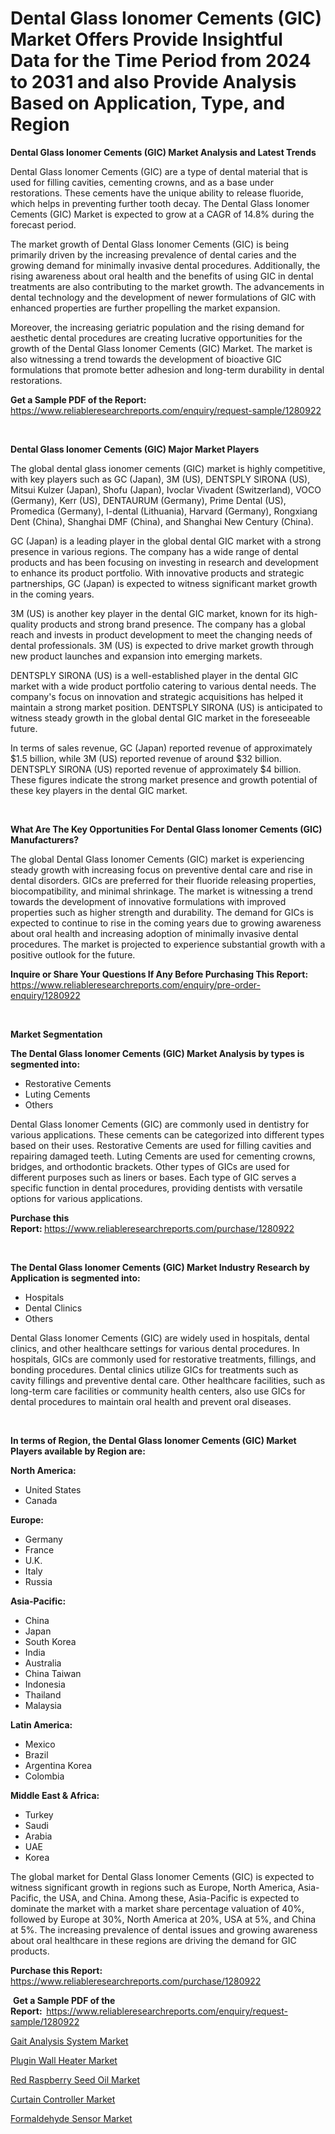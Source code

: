 <p><h1>Dental Glass Ionomer Cements (GIC) Market Offers Provide Insightful Data for the Time Period from 2024 to 2031 and also Provide Analysis Based on Application, Type, and Region</h1></p><p><strong>Dental Glass Ionomer Cements (GIC) Market Analysis and Latest Trends</strong></p>
<p><p>Dental Glass Ionomer Cements (GIC) are a type of dental material that is used for filling cavities, cementing crowns, and as a base under restorations. These cements have the unique ability to release fluoride, which helps in preventing further tooth decay. The Dental Glass Ionomer Cements (GIC) Market is expected to grow at a CAGR of 14.8% during the forecast period.</p><p>The market growth of Dental Glass Ionomer Cements (GIC) is being primarily driven by the increasing prevalence of dental caries and the growing demand for minimally invasive dental procedures. Additionally, the rising awareness about oral health and the benefits of using GIC in dental treatments are also contributing to the market growth. The advancements in dental technology and the development of newer formulations of GIC with enhanced properties are further propelling the market expansion.</p><p>Moreover, the increasing geriatric population and the rising demand for aesthetic dental procedures are creating lucrative opportunities for the growth of the Dental Glass Ionomer Cements (GIC) Market. The market is also witnessing a trend towards the development of bioactive GIC formulations that promote better adhesion and long-term durability in dental restorations.</p></p>
<p><strong>Get a Sample PDF of the Report:&nbsp;</strong> <a href="https://www.reliableresearchreports.com/enquiry/request-sample/1280922">https://www.reliableresearchreports.com/enquiry/request-sample/1280922</a></p>
<p>&nbsp;</p>
<p><strong>Dental Glass Ionomer Cements (GIC) Major Market Players</strong></p>
<p><p>The global dental glass ionomer cements (GIC) market is highly competitive, with key players such as GC (Japan), 3M (US), DENTSPLY SIRONA (US), Mitsui Kulzer (Japan), Shofu (Japan), Ivoclar Vivadent (Switzerland), VOCO (Germany), Kerr (US), DENTAURUM (Germany), Prime Dental (US), Promedica (Germany), I-dental (Lithuania), Harvard (Germany), Rongxiang Dent (China), Shanghai DMF (China), and Shanghai New Century (China).</p><p>GC (Japan) is a leading player in the global dental GIC market with a strong presence in various regions. The company has a wide range of dental products and has been focusing on investing in research and development to enhance its product portfolio. With innovative products and strategic partnerships, GC (Japan) is expected to witness significant market growth in the coming years.</p><p>3M (US) is another key player in the dental GIC market, known for its high-quality products and strong brand presence. The company has a global reach and invests in product development to meet the changing needs of dental professionals. 3M (US) is expected to drive market growth through new product launches and expansion into emerging markets.</p><p>DENTSPLY SIRONA (US) is a well-established player in the dental GIC market with a wide product portfolio catering to various dental needs. The company's focus on innovation and strategic acquisitions has helped it maintain a strong market position. DENTSPLY SIRONA (US) is anticipated to witness steady growth in the global dental GIC market in the foreseeable future.</p><p>In terms of sales revenue, GC (Japan) reported revenue of approximately $1.5 billion, while 3M (US) reported revenue of around $32 billion. DENTSPLY SIRONA (US) reported revenue of approximately $4 billion. These figures indicate the strong market presence and growth potential of these key players in the dental GIC market.</p></p>
<p>&nbsp;</p>
<p><strong>What Are The Key Opportunities For Dental Glass Ionomer Cements (GIC) Manufacturers?</strong></p>
<p><p>The global Dental Glass Ionomer Cements (GIC) market is experiencing steady growth with increasing focus on preventive dental care and rise in dental disorders. GICs are preferred for their fluoride releasing properties, biocompatibility, and minimal shrinkage. The market is witnessing a trend towards the development of innovative formulations with improved properties such as higher strength and durability. The demand for GICs is expected to continue to rise in the coming years due to growing awareness about oral health and increasing adoption of minimally invasive dental procedures. The market is projected to experience substantial growth with a positive outlook for the future.</p></p>
<p><strong>Inquire or Share Your Questions If Any Before Purchasing This Report:</strong> <a href="https://www.reliableresearchreports.com/enquiry/pre-order-enquiry/1280922">https://www.reliableresearchreports.com/enquiry/pre-order-enquiry/1280922</a></p>
<p>&nbsp;</p>
<p><strong>Market Segmentation</strong></p>
<p><strong>The Dental Glass Ionomer Cements (GIC) Market Analysis by types is segmented into:</strong></p>
<p><ul><li>Restorative Cements</li><li>Luting Cements</li><li>Others</li></ul></p>
<p><p>Dental Glass Ionomer Cements (GIC) are commonly used in dentistry for various applications. These cements can be categorized into different types based on their uses. Restorative Cements are used for filling cavities and repairing damaged teeth. Luting Cements are used for cementing crowns, bridges, and orthodontic brackets. Other types of GICs are used for different purposes such as liners or bases. Each type of GIC serves a specific function in dental procedures, providing dentists with versatile options for various applications.</p></p>
<p><strong>Purchase this Report:&nbsp;</strong><a href="https://www.reliableresearchreports.com/purchase/1280922">https://www.reliableresearchreports.com/purchase/1280922</a></p>
<p>&nbsp;</p>
<p><strong>The Dental Glass Ionomer Cements (GIC) Market Industry Research by Application is segmented into:</strong></p>
<p><ul><li>Hospitals</li><li>Dental Clinics</li><li>Others</li></ul></p>
<p><p>Dental Glass Ionomer Cements (GIC) are widely used in hospitals, dental clinics, and other healthcare settings for various dental procedures. In hospitals, GICs are commonly used for restorative treatments, fillings, and bonding procedures. Dental clinics utilize GICs for treatments such as cavity fillings and preventive dental care. Other healthcare facilities, such as long-term care facilities or community health centers, also use GICs for dental procedures to maintain oral health and prevent oral diseases.</p></p>
<p>&nbsp;</p>
<p><strong>In terms of Region, the Dental Glass Ionomer Cements (GIC) Market Players available by Region are:</strong></p>
<p>
    <p> <strong> North America: </strong>
        <ul>
            <li>United States</li>
            <li>Canada</li>
        </ul>
        </p> 
    <p> <strong> Europe: </strong>
        <ul>
            <li>Germany</li>
            <li>France</li>
            <li>U.K.</li>
            <li>Italy</li>
            <li>Russia</li>
        </ul>
        </p> 
    <p> <strong> Asia-Pacific: </strong>
        <ul>
            <li>China</li>
            <li>Japan</li>
            <li>South Korea</li>
            <li>India</li>
            <li>Australia</li>
            <li>China Taiwan</li>
            <li>Indonesia</li>
            <li>Thailand</li>
            <li>Malaysia</li>
        </ul>
        </p> 
    <p> <strong> Latin America: </strong>
        <ul>
            <li>Mexico</li>
            <li>Brazil</li>
            <li>Argentina Korea</li>
            <li>Colombia</li>
        </ul>
        </p> 
    <p> <strong> Middle East & Africa: </strong>
        <ul>
            <li>Turkey</li>
            <li>Saudi</li>
            <li>Arabia</li>
            <li>UAE</li>
            <li>Korea</li>
        </ul>
    </p>
    </p>
<p><p>The global market for Dental Glass Ionomer Cements (GIC) is expected to witness significant growth in regions such as Europe, North America, Asia-Pacific, the USA, and China. Among these, Asia-Pacific is expected to dominate the market with a market share percentage valuation of 40%, followed by Europe at 30%, North America at 20%, USA at 5%, and China at 5%. The increasing prevalence of dental issues and growing awareness about oral healthcare in these regions are driving the demand for GIC products.</p></p>
<p><strong>Purchase this Report: </strong><a href="https://www.reliableresearchreports.com/purchase/1280922">https://www.reliableresearchreports.com/purchase/1280922</a></p>
<p>&nbsp;<strong>Get a Sample PDF of the Report:&nbsp;&nbsp;</strong><a href="https://www.reliableresearchreports.com/enquiry/request-sample/1280922">https://www.reliableresearchreports.com/enquiry/request-sample/1280922</a></p>
<p><strong></strong></p>
<p><p><a href="https://medium.com/@stephenwilson4547/analyzing-gait-analysis-system-market-global-industry-perspective-and-forecast-2024-to-2031-ceefc2e5a8a4">Gait Analysis System Market</a></p><p><a href="https://medium.com/@stephenwilson4547/plugin-wall-heater-market-share-evolution-and-market-growth-trends-2024-2031-02ca6dd7de55">Plugin Wall Heater Market</a></p><p><a href="https://medium.com/@karenglover656/red-raspberry-seed-oil-nbsp-market-focuses-on-market-share-size-and-projected-forecast-till-2031-0cccb201fe36">Red Raspberry Seed Oil Market</a></p><p><a href="https://medium.com/@stephenwilson4547/curtain-controller-market-outlook-industry-overview-and-forecast-2024-to-2031-f272ae8d2ad1">Curtain Controller Market</a></p><p><a href="https://medium.com/@stephenwilson4547/formaldehyde-sensor-market-insights-into-market-cagr-market-trends-and-growth-strategies-37517a5dcc26">Formaldehyde Sensor Market</a></p></p>